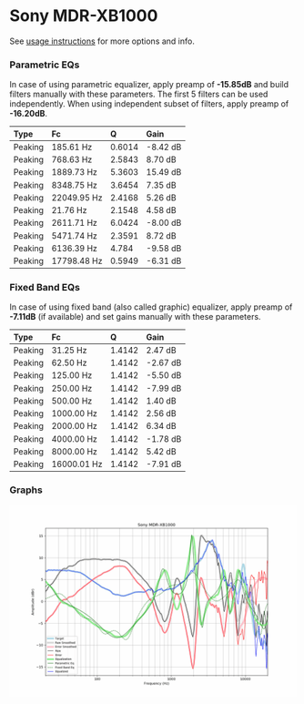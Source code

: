# Sony MDR-XB1000
See [usage instructions](https://github.com/jaakkopasanen/AutoEq#usage) for more options and info.

### Parametric EQs
In case of using parametric equalizer, apply preamp of **-15.85dB** and build filters manually
with these parameters. The first 5 filters can be used independently.
When using independent subset of filters, apply preamp of **-16.20dB**.

| Type    | Fc          |      Q | Gain     |
|:--------|:------------|:-------|:---------|
| Peaking | 185.61 Hz   | 0.6014 | -8.42 dB |
| Peaking | 768.63 Hz   | 2.5843 | 8.70 dB  |
| Peaking | 1889.73 Hz  | 5.3603 | 15.49 dB |
| Peaking | 8348.75 Hz  | 3.6454 | 7.35 dB  |
| Peaking | 22049.95 Hz | 2.4168 | 5.26 dB  |
| Peaking | 21.76 Hz    | 2.1548 | 4.58 dB  |
| Peaking | 2611.71 Hz  | 6.0424 | -8.00 dB |
| Peaking | 5471.74 Hz  | 2.3591 | 8.72 dB  |
| Peaking | 6136.39 Hz  | 4.784  | -9.58 dB |
| Peaking | 17798.48 Hz | 0.5949 | -6.31 dB |

### Fixed Band EQs
In case of using fixed band (also called graphic) equalizer, apply preamp of **-7.11dB**
(if available) and set gains manually with these parameters.

| Type    | Fc          |      Q | Gain     |
|:--------|:------------|:-------|:---------|
| Peaking | 31.25 Hz    | 1.4142 | 2.47 dB  |
| Peaking | 62.50 Hz    | 1.4142 | -2.67 dB |
| Peaking | 125.00 Hz   | 1.4142 | -5.50 dB |
| Peaking | 250.00 Hz   | 1.4142 | -7.99 dB |
| Peaking | 500.00 Hz   | 1.4142 | 1.40 dB  |
| Peaking | 1000.00 Hz  | 1.4142 | 2.56 dB  |
| Peaking | 2000.00 Hz  | 1.4142 | 6.34 dB  |
| Peaking | 4000.00 Hz  | 1.4142 | -1.78 dB |
| Peaking | 8000.00 Hz  | 1.4142 | 5.42 dB  |
| Peaking | 16000.01 Hz | 1.4142 | -7.91 dB |

### Graphs
![](./Sony%20MDR-XB1000.png)